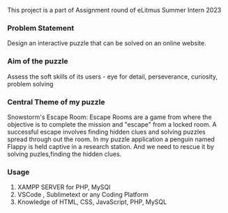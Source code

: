 This project is a part of Assignment round of eLitmus Summer Intern 2023
### Problem Statement
Design an interactive puzzle that can be solved on an online website.
### Aim of the puzzle
Assess the soft skills of its users - eye for detail, perseverance, curiosity, problem solving
### Central Theme of my puzzle
Snowstorm's Escape Room:
Escape Rooms are a game from where the objective is to complete the mission and "escape" from a locked room. A successful escape involves finding hidden clues and solving puzzles spread through out the room.
In my puzzle application a penguin named Flappy is held captive in a research station. And we need to rescue it by solving puzles,finding the hidden clues.
### Usage
1. XAMPP SERVER for PHP, MySQl<br/>
2. VSCode , Sublimetext or any Coding Platform<br/>
3. Knowledge of HTML, CSS, JavaScript, PHP, MySQL<br/><br/><br/>











